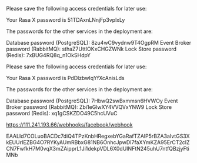 Please save the following access credentials for later use:

Your Rasa X password is 51TDAxnLNnjFp3vplxLy

The passwords for the other services in the deployment are:

Database password (PostgreSQL): 8zu4wC9vydnw9T4OgpRM
Event Broker password (RabbitMQ): sthaZ7UttIOKxCHGZWNk
Lock Store password (Redis): 7xBUG4RQ8q_n1OkSHdpY



Please save the following access credentials for later use:

Your Rasa X password is PdDlzbwIqYfXcAnisLds

The passwords for the other services in the deployment are:

Database password (PostgreSQL): 7HbwQ2swBxmmsn6HVWOy
Event Broker password (RabbitMQ): Zbi1eGlwXY4VVQVxYNW9
Lock Store password (Redis): xq1gCSKZDO49C5hcUVuC



https://111.241.193.66/webhooks/facebook/webhook


EAALId7COLuoBACDc7diQ4TPzKnbHRegxebYGaRafTZAIP5rBZA3aIvtGS3XkEUUrIEZBG4O7RYKyAUmRBbxG81NB6OnhcJpwDI7faXYmKZA95ErCT2cIZCN7FwfkH7M0vqX3mZAipprL1Ji1dekpVDL6X0dUINFtN245uhU7ntfQBzjyFtiMNb